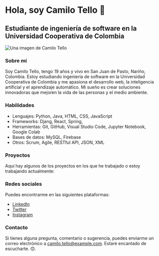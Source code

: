 

# Hola, soy Camilo Tello 👋
## Estudiante de ingeniería de software en la Universidad Cooperativa de Colombia

![Una imagen de Camilo Tello]((https://scontent.cdninstagram.com/v/t39.30808-6/385310308_18371715019067068_4590028512827404405_n.jpg?stp=dst-jpg_e15_p480x480&efg=eyJ2ZW5jb2RlX3RhZyI6ImltYWdlX3VybGdlbi4xMDgweDE5MjAuc2RyIn0&_nc_ht=scontent.cdninstagram.com&_nc_cat=104&_nc_ohc=JjaqDP2H23gAX_OwB-P&edm=APs17CUAAAAA&ccb=7-5&ig_cache_key=MzIwNTE4NjY0NDU0MTU2OTk5Ng%3D%3D.2-ccb7-5&oh=00_AfDbNtqofo9TGI1xrd9mShLbtuwEFMGWsFoYxIJG71lJSA&oe=65F4FF40&_nc_sid=10d13b))

### Sobre mí
Soy Camilo Tello, tengo 19 años y vivo en San Juan de Pasto, Nariño, Colombia. Estoy estudiando ingeniería de software en la Universidad Cooperativa de Colombia y me apasiona el desarrollo web, la inteligencia artificial y el aprendizaje automático. Mi sueño es crear soluciones innovadoras que mejoren la vida de las personas y el medio ambiente.

### Habilidades
- Lenguajes: Python, Java,  HTML, CSS, JavaScript
- Frameworks: Djang, React, Spring, 
- Herramientas: Git, GitHub, Visual Studio Code, Jupyter Notebook, Google Colab
- Bases de datos: MySQL, Firebase
- Otros: Scrum, Agile, RESTful API, JSON, XML

### Proyectos
Aquí hay algunos de los proyectos en los que he trabajado o estoy trabajando actualmente:
<!--
- [Blog personal](https://example.com/blog): Un sitio web donde comparto mis experiencias, conocimientos y opiniones sobre diversos temas relacionados con la tecnología, la educación y la sociedad.
- [Clasificador de imágenes](https://github.com/camilo/image-classifier): Una aplicación web que utiliza una red neuronal convolucional para clasificar imágenes en diferentes categorías, como animales, plantas, objetos, etc.
- [Chatbot](https://github.com/camilo/chatbot): Un chatbot que utiliza el procesamiento del lenguaje natural para responder a las preguntas de los usuarios sobre diversos temas, como el clima, las noticias, el deporte, etc.
-->
### Redes sociales
Puedes encontrarme en las siguientes plataformas:

- [LinkedIn](https://www.linkedin.com/in/camilo-tello-001978206/)
- [Twitter](https://twitter.com/CamiloT02000288)
- [Instagram](https://www.instagram.com/camilotello_12/)

### Contacto
Si tienes alguna pregunta, comentario o sugerencia, puedes enviarme un correo electrónico a camilo.tello@example.com. Estaré encantado de escucharte. 😊.

<!--
**Ckm1204/Ckm1204** is a ✨ _special_ ✨ repository because its `README.md` (this file) appears on your GitHub profile.

Here are some ideas to get you started:

- 🔭 I’m currently working on ...
- 🌱 I’m currently learning ...
- 👯 I’m looking to collaborate on ...
- 🤔 I’m looking for help with ...
- 💬 Ask me about ...
- 📫 How to reach me: ...
- 😄 Pronouns: ...
- ⚡ Fun fact: ...
-->
